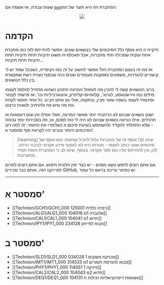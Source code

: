המחברת הזו היא תוצר של המוןןןןןן שעות עבודה, אז אשמח אם:

<p align="center">
<a href="https://r.mtdv.me/QkTxDZCZoi" target="_blank" rel="noopener noreferrer">
<img src="https://www.buymeacoffee.com/assets/img/guidelines/download-assets-sm-1.svg">
</a>
</p>

# הקדמה
תיקייה זו היא אוסף כלל הסיכומים שלי בנושאים שונים. אפשר להתייחס לזה כמו מחברת אחת ענקית שמכילה תתי מחברות, אבל תאכלס זה פשוט תיקיות תחת תיקיות תחת תיקיות תחת תיקיות...

אז מה זה בעצם המחברת הזו? אפשר לחשוב על זה כמו ויקיפדיה, כשבכל עמוד יש לי קישורים להגדרות, משפטים ומסקנות מעמודים שונים ככה שבסוף נוצרת רשת שמקשרת בין כלל הנושאים.

ברוב הנושאים קשה לי להבין מה לעזאזל המרצה התכוון כשהוא מתחיל למלמל לעצמו מילים כמו ווירשטאסט, לגרנג', קלאוזיוס-קליפרון, אינטגרביליות וכו'. אז פרשתי לצנזור וסיכמתי לעצמי בשפה שאני מבין, ובתקווה, אולי גם אתם תבינו.
כל אחד חופשי לקחת את מה שיש פה ולהרחיב ולשנות כרצונו.

ישנם נושאים שבהם לא הרחבתי יותר מאשר המרצה, ואולי אפילו אין שום דוגמאות או תרגילים. אילו כנראה נושאים שבהם לא היה לי כוח לסכם, או, וזה בסבירות יותר גבוהה - שלא התחלתי להקליד ולהשתמש בשיטת סיכום זו כשלימדו את החומר. זה למה רוב הסיכומים היותר טובים יהיו לקראת סוף סמסטר א'.

>[!warning] שימו לב!
אוסף זה של מחברות עלול להכיל שגיאות. הוא אוסף של סיכומים שאני כותב לעצמי - מטרתו היא לא לאסוף מידע אקדמי לציבור הרחב. לכן, אין להתייחס אליו כמו ספר אקדמי.
בנוסף, שימו לב כי המחברת הזאת תמיד מתעדכנת.

אם אתם רוצים לחפש נושא מסוים - יש בצד ימין חלונית חיפוש.
אם אתם רוצים לתרום לפרויקט הזה, ואתם כבר מכירים GitHub, יש כפתור עריכה בראש כל עמוד.

---

# סמסטר א’
- [[Technion/GCH1/GCH1_000 125001 כימיה כללית]]
- [[Technion/ALG1/ALG1_000 104016 אלגברה 1מ]]
- [[Technion/CAL1/CAL1_000 104041 חדוא 1מ]]
- [[Technion/IPY1/IPY1_000 234128 מבוא לפייתון]]

# סמסטר ב'
- [[Technion/SLD1/SLD1_000 034028 מכניקת מוצקים 1]]
- [[Technion/IMT1/IMT1_000 314533 מבוא להנדסת חומרים 1מ]]
- [[Technion/PHY1/PHY1_000 114051 פיזיקה 1]]
- [[Technion/CAL2/CAL2_000 104043 חדוא 2מ]]
- [[Technion/DEQ1/DEQ1_000 104131 משוואות דיפרנציאליות רגילות ח]]